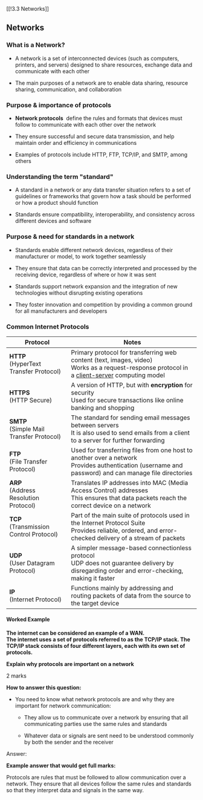 [[!3.3 Networks]]
## Networks

### What is a Network?

- A network is a set of interconnected devices (such as computers, printers, and servers) designed to share resources, exchange data and communicate with each other
    
- The main purposes of a network are to enable data sharing, resource sharing, communication, and collaboration
    

### Purpose & importance of protocols

- **Network protocols**  define the rules and formats that devices must follow to communicate with each other over the network
    
- They ensure successful and secure data transmission, and help maintain order and efficiency in communications
    
- Examples of protocols include HTTP, FTP, TCP/IP, and SMTP, among others
    

### Understanding the term "standard"

- A standard in a network or any data transfer situation refers to a set of guidelines or frameworks that govern how a task should be performed or how a product should function
    
- Standards ensure compatibility, interoperability, and consistency across different devices and software
    

### Purpose & need for standards in a network

- Standards enable different network devices, regardless of their manufacturer or model, to work together seamlessly
    
- They ensure that data can be correctly interpreted and processed by the receiving device, regardless of where or how it was sent
    
- Standards support network expansion and the integration of new technologies without disrupting existing operations
    
- They foster innovation and competition by providing a common ground for all manufacturers and developers
    

### Common Internet Protocols

|**Protocol**|**Notes**|
|---|---|
|**HTTP**  <br>(HyperText Transfer Protocol)|Primary protocol for transferring web content (text, images, video)  <br>Works as a request-response protocol in a [client-server](https://www.savemyexams.com/a-level/computer-science/ocr/17/revision-notes/3-exchanging-data/3-3-networks/client-server-and-peer-to-peer/) computing model|
|**HTTPS**  <br>(HTTP Secure)|A version of HTTP, but with **encryption** for security  <br>Used for secure transactions like online banking and shopping|
|**SMTP**  <br>(Simple Mail Transfer Protocol)|The standard for sending email messages between servers  <br>It is also used to send emails from a client to a server for further forwarding|
|**FTP**  <br>(File Transfer Protocol)|Used for transferring files from one host to another over a network  <br>Provides authentication (username and password) and can manage file directories|
|**ARP**  <br>(Address Resolution Protocol)|Translates IP addresses into MAC (Media Access Control) addresses  <br>This ensures that data packets reach the correct device on a network|
|**TCP**  <br>(Transmission Control Protocol)|Part of the main suite of protocols used in the Internet Protocol Suite  <br>Provides reliable, ordered, and error-checked delivery of a stream of packets|
|**UDP**  <br>(User Datagram Protocol)|A simpler message-based connectionless protocol  <br>UDP does not guarantee delivery by disregarding order and error-checking, making it faster|
|**IP**   <br>(Internet Protocol)|Functions mainly by addressing and routing packets of data from the source to the target device|

#### Worked Example

**The internet can be considered an example of a WAN.**  
**The internet uses a set of protocols referred to as the TCP/IP stack. The TCP/IP stack consists of four different layers, each with its own set of protocols.**

**Explain why protocols are important on a network**                        

2 marks

**How to answer this question:**

- You need to know what network protocols are and why they are important for network communication:
    
    - They allow us to communicate over a network by ensuring that all communicating parties use the same rules and standards
        
    - Whatever data or signals are sent need to be understood commonly by both the sender and the receiver
        

Answer:  
  
**Example answer that would get full marks:**  
  
Protocols are rules that must be followed to allow communication over a network. They ensure that all devices follow the same rules and standards so that they interpret data and signals in the same way.